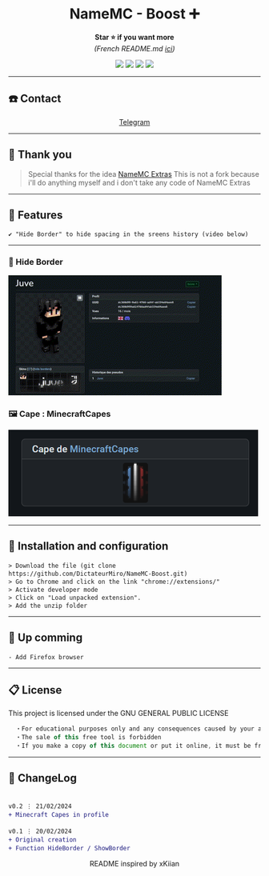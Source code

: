 <h1 align='center'>NameMC - Boost ➕</h1>

<p align='center'>
  <b>Star ⭐ if you want more</b><br>
<i>(French README.md <a href="#">ici</a>)</i>
</p>

<p align="center">
  <img src="https://img.shields.io/github/languages/top/DictateurMiro/NameMC-Boost?color=blue&style=flat">
  <img src="https://img.shields.io/github/last-commit/DictateurMiro/NameMC-Boost?color=blue&style=flat">
  <img src="https://img.shields.io/github/stars/DictateurMiro/NameMC-Boost?color=blue&style=flat&label=Stars">
  <img src="https://img.shields.io/github/forks/DictateurMiro/NameMC-Boost?color=blue&style=flat&label=Forks">
</p>

---

## ☎️ Contact

<p align='center'>
<a href="https://t.me/empereurmiro">Telegram</a> 
</p>

---

## 🙏 Thank you

> Special thanks for the idea <a href="https://github.com/NameMC-Extras/NameMC-Extras">NameMC Extras</a>
> This is not a fork because i'll do anything myself and i don't take any code of NameMC Extras

---

## 🌙 Features
```sh-session
✔ "Hide Border" to hide spacing in the sreens history (video below)
```
---

### 🎥 Hide Border
<img src="https://raw.githubusercontent.com/DictateurMiro/NameMC-Boost/Chrome/demo/skinart_viewer.gif">

### 🖼️ Cape : MinecraftCapes
<img src="https://raw.githubusercontent.com/DictateurMiro/NameMC-Boost/Chrome/demo/minecraftcapes.png">

---

## 🚀 Installation and configuration

```sh-session
> Download the file (git clone https://github.com/DictateurMiro/NameMC-Boost.git)
> Go to Chrome and click on the link "chrome://extensions/"
> Activate developer mode
> Click on "Load unpacked extension".
> Add the unzip folder
```

---

## 🎉 Up comming

```sh-session
- Add Firefox browser
```

---

## 📋 License

This project is licensed under the GNU GENERAL PUBLIC LICENSE
```js
  ・For educational purposes only and any consequences caused by your actions are your responsibility.
  ・The sale of this free tool is forbidden
  ・If you make a copy of this document or put it online, it must be free software and the credits must refer to this repo
```

---

## 💭 ChangeLog

```diff

v0.2 ⋮ 21/02/2024
+ Minecraft Capes in profile

v0.1 ⋮ 20/02/2024
+ Original creation
+ Function HideBorder / ShowBorder 
```

<p align="center">
  README inspired by xKiian
</p>
